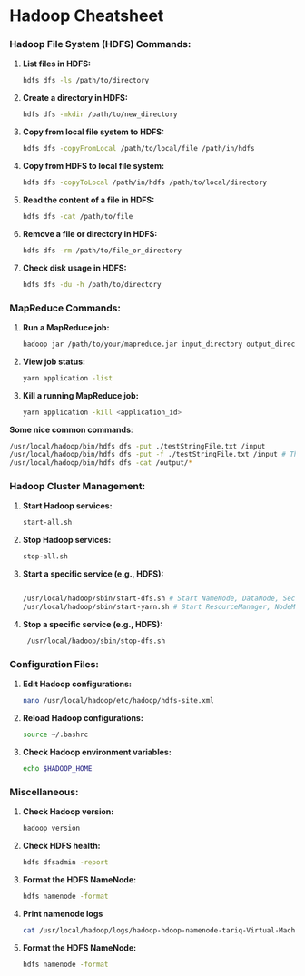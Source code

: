 # Hadoop Cheatsheet

### Hadoop File System (HDFS) Commands:

1. **List files in HDFS:**
   ```bash
   hdfs dfs -ls /path/to/directory
   ```

2. **Create a directory in HDFS:**
   ```bash
   hdfs dfs -mkdir /path/to/new_directory
   ```

3. **Copy from local file system to HDFS:**
   ```bash
   hdfs dfs -copyFromLocal /path/to/local/file /path/in/hdfs
   ```

4. **Copy from HDFS to local file system:**
   ```bash
   hdfs dfs -copyToLocal /path/in/hdfs /path/to/local/directory
   ```

5. **Read the content of a file in HDFS:**
   ```bash
   hdfs dfs -cat /path/to/file
   ```

6. **Remove a file or directory in HDFS:**
   ```bash
   hdfs dfs -rm /path/to/file_or_directory
   ```

7. **Check disk usage in HDFS:**
   ```bash
   hdfs dfs -du -h /path/to/directory
   ```

### MapReduce Commands:

1. **Run a MapReduce job:**
   ```bash
   hadoop jar /path/to/your/mapreduce.jar input_directory output_directory
   ```

2. **View job status:**
   ```bash
   yarn application -list
   ```

3. **Kill a running MapReduce job:**
   ```bash
   yarn application -kill <application_id>
   ```
**Some nice common commands**:  
``` bash
/usr/local/hadoop/bin/hdfs dfs -put ./testStringFile.txt /input
/usr/local/hadoop/bin/hdfs dfs -put -f ./testStringFile.txt /input # This will overwrite the file if it is already exists
/usr/local/hadoop/bin/hdfs dfs -cat /output/*

```

### Hadoop Cluster Management:

1. **Start Hadoop services:**
   ```bash
   start-all.sh
   ```

2. **Stop Hadoop services:**
   ```bash
   stop-all.sh
   ```

3. **Start a specific service (e.g., HDFS):**
   ```bash

   /usr/local/hadoop/sbin/start-dfs.sh # Start NameNode, DataNode, Secondary NameNode, 
   /usr/local/hadoop/sbin/start-yarn.sh # Start ResourceManager, NodeManager
   ```

4. **Stop a specific service (e.g., HDFS):**
   ```bash
    /usr/local/hadoop/sbin/stop-dfs.sh
   ```

### Configuration Files:

1. **Edit Hadoop configurations:**
   ```bash
   nano /usr/local/hadoop/etc/hadoop/hdfs-site.xml
   ```

2. **Reload Hadoop configurations:**
   ```bash
   source ~/.bashrc
   ```

3. **Check Hadoop environment variables:**
   ```bash
   echo $HADOOP_HOME
   ```

### Miscellaneous:

1. **Check Hadoop version:**
   ```bash
   hadoop version
   ```

2. **Check HDFS health:**
   ```bash
   hdfs dfsadmin -report
   ```

3. **Format the HDFS NameNode:**
   ```bash
   hdfs namenode -format
   ```
3. **Print namenode logs**
   ```bash
   cat /usr/local/hadoop/logs/hadoop-hdoop-namenode-tariq-Virtual-Machine.log
   ```
3. **Format the HDFS NameNode:**
   ```bash
   hdfs namenode -format
   ```
